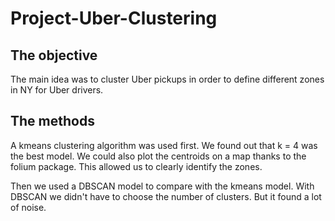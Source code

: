 # Project-Uber-Clustering

## The objective 

The main idea was to cluster Uber pickups in order to define different zones in NY for Uber drivers. 

## The methods 

A kmeans clustering algorithm was used first. We found out that k = 4 was the best model. We could also plot the centroids on a map thanks to the folium package. This allowed us to clearly identify the zones.

Then we used a DBSCAN model to compare with the kmeans model. With DBSCAN we didn't have to choose the number of clusters. But it found a lot of noise. 
